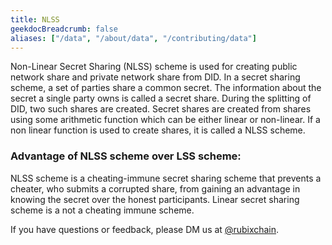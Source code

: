 ```yaml
---
title: NLSS
geekdocBreadcrumb: false
aliases: ["/data", "/about/data", "/contributing/data"]
---
```


Non-Linear Secret Sharing (NLSS) scheme is used for creating public network share and private network share from DID. In a secret sharing scheme, a set of parties share a common secret. The information about the secret a single party owns is called a secret share. During the splitting of DID, two such shares are created. Secret shares are created from shares using some arithmetic function which can be either linear or non-linear. If a non linear function is used to create shares, it is called a NLSS scheme. 

### Advantage of NLSS scheme over LSS scheme:
NLSS scheme is a cheating-immune secret sharing scheme that prevents a cheater, who submits a corrupted share, from gaining an advantage in knowing the secret over the honest participants. Linear secret sharing scheme is a not a cheating immune scheme.

If you have questions or feedback, please DM us at [@rubixchain](http://twitter.com/rubixChain).
 <!--
<br>

{{< hint info >}}

### What happens when the mining level upgrades?

Credits required to mine a RBT doubles every time the mining level increases. For example, if a node requires 32 credits to mine a RBT in level 3, then the next level requires 64 credits to mine a RBT in level 4. Hence it is reccomended to mine RBT as soon as the required credits are accumulated.

{{< expand "How to know the current level?" >}}

**Oracle:**

- Network is currently mining in `level 4` - reached on `5 th march 2022`

{{< / expand >}}
{{< / hint >}}
 -->